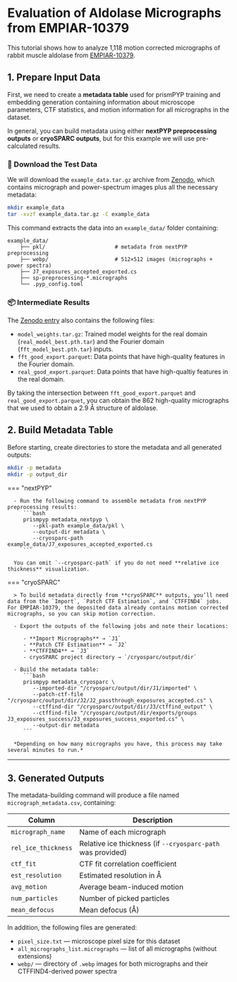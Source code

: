 # Evaluation of Aldolase Micrographs from EMPIAR-10379

This tutorial shows how to analyze 1,118 motion corrected micrographs of rabbit muscle aldolase from [EMPIAR-10379](https://www.ebi.ac.uk/empiar/EMPIAR-10379/).

## 1. Prepare Input Data

First, we need to create a **metadata table** used for prismPYP training and embedding generation containing information about microscope parameters, CTF statistics, and motion information for all micrographs in the dataset.

In general, you can build metadata using either **nextPYP preprocessing outputs** or **cryoSPARC outputs**, but for this example we will use pre-calculated results.

### 🧪 Download the Test Data

We will download the `example_data.tar.gz` archive from [Zenodo](https://doi.org/10.5281/zenodo.17161604), which contains micrograph and power-spectrum images plus all the necessary metadata:

```bash
mkdir example_data
tar -xvzf example_data.tar.gz -C example_data
```

This command extracts the data into an `example_data/` folder containing:

```
example_data/
    ├── pkl/                      # metadata from nextPYP preprocessing
    ├── webp/                     # 512×512 images (micrographs + power spectra)
    ├── J7_exposures_accepted_exported.cs
    ├── sp-preprocessing-*.micrographs
    └── .pyp_config.toml
```

### 📦 Intermediate Results

The [Zenodo entry](https://doi.org/10.5281/zenodo.17161604) also contains the following files:

* ```model_weights.tar.gz```: Trained model weights for the real domain (```real_model_best.pth.tar```) and the Fourier domain (```fft_model_best.pth.tar```) inputs.
* ```fft_good_export.parquet```: Data points that have high-quality features in the Fourier domain.
* ```real_good_export.parquet```: Data points that have high-qualtiy features in the real domain.

By taking the intersection between ```fft_good_export.parquet``` and ```real_good_export.parquet```, you can obtain the 862 high-quality micrographs that we used to obtain a 2.9&nbsp;Å structure of aldolase.

## 2. Build Metadata Table

Before starting, create directories to store the metadata and all generated outputs:

```bash
mkdir -p metadata
mkdir -p output_dir
```

=== "nextPYP"

      - Run the following command to assemble metadata from nextPYP preprocessing results:
         ```bash
         prismpyp metadata_nextpyp \
            --pkl-path example_data/pkl \
            --output-dir metadata \
            --cryosparc-path example_data/J7_exposures_accepted_exported.cs
         ```

      You can omit `--cryosparc-path` if you do not need **relative ice thickness** visualization.

=== "cryoSPARC"

      > To build metadata directly from **cryoSPARC** outputs, you’ll need data from the `Import`, `Patch CTF Estimation`, and `CTFFIND4` jobs. For EMPIAR-10379, the deposited data already contains motion corrected micrographs, so you can skip motion correction.

      - Export the outputs of the following jobs and note their locations:

         - **Import Micrographs** → `J1`
         - **Patch CTF Estimation** → `J2`
         - **CTFFIND4** → `J3`
         - cryoSPARC project directory → `/cryosparc/output/dir`

      - Build the metadata table:
         ```bash
         prismpyp metadata_cryosparc \
            --imported-dir "/cryosparc/output/dir/J1/imported" \
            --patch-ctf-file "/cryosparc/output/dir/J2/J2_passthrough_exposures_accepted.cs" \
            --ctffind-dir "/cryosparc/output/dir/J3/ctffind_output" \
            --ctffind-file "/cryosparc/output/dir/exports/groups J3_exposures_success/J3_exposures_success_exported.cs" \
            --output-dir metadata
         ```

      *Depending on how many micrographs you have, this process may take several minutes to run.*

---

## 3. Generated Outputs

The metadata-building command will produce a file named `micrograph_metadata.csv`, containing:

| Column | Description |
|---------|--------------|
| `micrograph_name` | Name of each micrograph |
| `rel_ice_thickness` | Relative ice thickness (if `--cryosparc-path` was provided) |
| `ctf_fit` | CTF fit correlation coefficient |
| `est_resolution` | Estimated resolution in Å |
| `avg_motion` | Average beam-induced motion |
| `num_particles` | Number of picked particles |
| `mean_defocus` | Mean defocus (Å) |

In addition, the following files are generated:

- `pixel_size.txt` — microscope pixel size for this dataset  
- `all_micrographs_list.micrographs` — list of all micrographs (without extensions)  
- `webp/` — directory of `.webp` images for both micrographs and their CTFFIND4-derived power spectra
